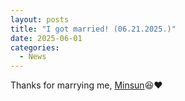 ```yaml
---
layout: posts
title: "I got married! (06.21.2025.)"
date: 2025-06-01
categories: 
  - News
---
```


Thanks for marrying me, [Minsun](https://scholar.google.com/citations?user=Y5i5RmEAAAAJ&hl=ko&oi=ao)😆❤️ 

<!-- <img src="/assets/images/masterdefense.jpg" alt="drawing" width="200" style="margin-left: auto; margin-right: auto; display: block;"/> -->



